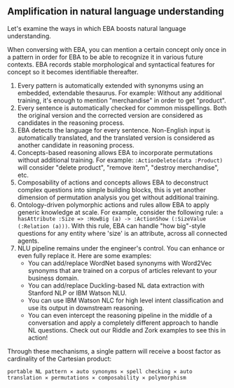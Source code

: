 ## Amplification in natural language understanding

Let's examine the ways in which EBA boosts natural language understanding.

When conversing with EBA, you can mention a certain concept only once in a pattern in order for EBA to be able to recognize it in various future contexts. EBA records stable morphological and syntactical features for concept so it becomes identifiable thereafter.
1. Every pattern is automatically extended with synonyms using an embedded, extendable thesaurus. For example: Without any additional training, it's enough to mention "merchandise" in order to get "product".
1. Every sentence is automatically checked for common misspellings. Both the original version and the corrected version are considered as candidates in the reasoning process.
1. EBA detects the language for every sentence. Non-English input is automatically translated, and the translated version is considered as another candidate in reasoning process.
1. Concepts-based reasoning allows EBA to incorporate permutations without additional training. For example: `:ActionDelete(data :Product)` will consider "delete product", "remove item", "destroy merchandise", etc.
1. Composability of actions and concepts allows EBA to deconstruct complex questions into simple building blocks, this is yet another dimension of permutation analysis you get without additional training.
1. Ontology-driven polymorphic actions and rules allow EBA to apply generic knowledge at scale. For example, consider the following rule: `a hasAttribute :Size => :HowBig (a) -> :ActionShow (:SizeValue (:Relation (a)))`. With this rule, EBA can handle "how big"-style questions for any entity where 'size' is an attribute, across all connected agents.
1. NLU pipeline remains under the engineer's control. You can enhance or even fully replace it. Here are some examples:
    * You can add/replace WordNet based synonyms with Word2Vec synonyms that are trained on a corpus of articles relevant to your business domain.
    * You can add/replace Duckling-based NL data extraction with Stanford NLP or IBM Watson NLU.
    * You can use IBM Watson NLC for high level intent classification and use its output in downstream reasoning.
    * You can even intercept the reasoning pipeline in the middle of a conversation and apply a completely different approach to handle NL questions. Check out our Riddle and Zork examples to see this in action!

Through these mechanisms, a single pattern will receive a boost factor as cardinality of the Cartesian product:

`portable NL pattern ✕ auto synonyms ✕ spell checking ✕ auto translation ✕ permutations ✕ composability ✕ polymorphism`
